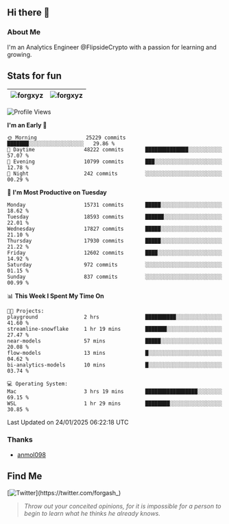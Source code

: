 ## Hi there 👋

### About Me

I'm an Analytics Engineer @FlipsideCrypto with a passion for learning and growing.
  
## Stats for fun

| <img align="center" src="https://github-readme-streak-stats.herokuapp.com/?user=forgxyz&theme=tokyonight" alt="forgxyz" /> | <img align="center" src="https://github-readme-stats.vercel.app/api?username=forgxyz&theme=tokyonight&show_icons=true" alt="forgxyz" /> |
| ------------- |------------- |


<!--START_SECTION:waka-->
![Profile Views](http://img.shields.io/badge/Profile%20Views-0-blue)

**I'm an Early 🐤** 

```text
🌞 Morning                25229 commits       ███████░░░░░░░░░░░░░░░░░░   29.86 % 
🌆 Daytime                48222 commits       ██████████████░░░░░░░░░░░   57.07 % 
🌃 Evening                10799 commits       ███░░░░░░░░░░░░░░░░░░░░░░   12.78 % 
🌙 Night                  242 commits         ░░░░░░░░░░░░░░░░░░░░░░░░░   00.29 % 
```
📅 **I'm Most Productive on Tuesday** 

```text
Monday                   15731 commits       █████░░░░░░░░░░░░░░░░░░░░   18.62 % 
Tuesday                  18593 commits       ██████░░░░░░░░░░░░░░░░░░░   22.01 % 
Wednesday                17827 commits       █████░░░░░░░░░░░░░░░░░░░░   21.10 % 
Thursday                 17930 commits       █████░░░░░░░░░░░░░░░░░░░░   21.22 % 
Friday                   12602 commits       ████░░░░░░░░░░░░░░░░░░░░░   14.92 % 
Saturday                 972 commits         ░░░░░░░░░░░░░░░░░░░░░░░░░   01.15 % 
Sunday                   837 commits         ░░░░░░░░░░░░░░░░░░░░░░░░░   00.99 % 
```


📊 **This Week I Spent My Time On** 

```text
🐱‍💻 Projects: 
playground               2 hrs               ██████████░░░░░░░░░░░░░░░   41.60 % 
streamline-snowflake     1 hr 19 mins        ███████░░░░░░░░░░░░░░░░░░   27.47 % 
near-models              57 mins             █████░░░░░░░░░░░░░░░░░░░░   20.08 % 
flow-models              13 mins             █░░░░░░░░░░░░░░░░░░░░░░░░   04.62 % 
bi-analytics-models      10 mins             █░░░░░░░░░░░░░░░░░░░░░░░░   03.74 % 

💻 Operating System: 
Mac                      3 hrs 19 mins       █████████████████░░░░░░░░   69.15 % 
WSL                      1 hr 29 mins        ████████░░░░░░░░░░░░░░░░░   30.85 % 
```


 Last Updated on 24/01/2025 06:22:18 UTC
<!--END_SECTION:waka-->

### Thanks
 - [anmol098](https://github.com/anmol098/waka-readme-stats/)
  
## Find Me
[![Twitter](https://img.shields.io/twitter/url/https/twitter.com/forgash_.svg?style=social&label=Follow%20%40forgash_)](https://twitter.com/forgash_)


> *Throw out your conceited opinions, for it is impossible for a person to begin to learn what he thinks he already knows.* 
